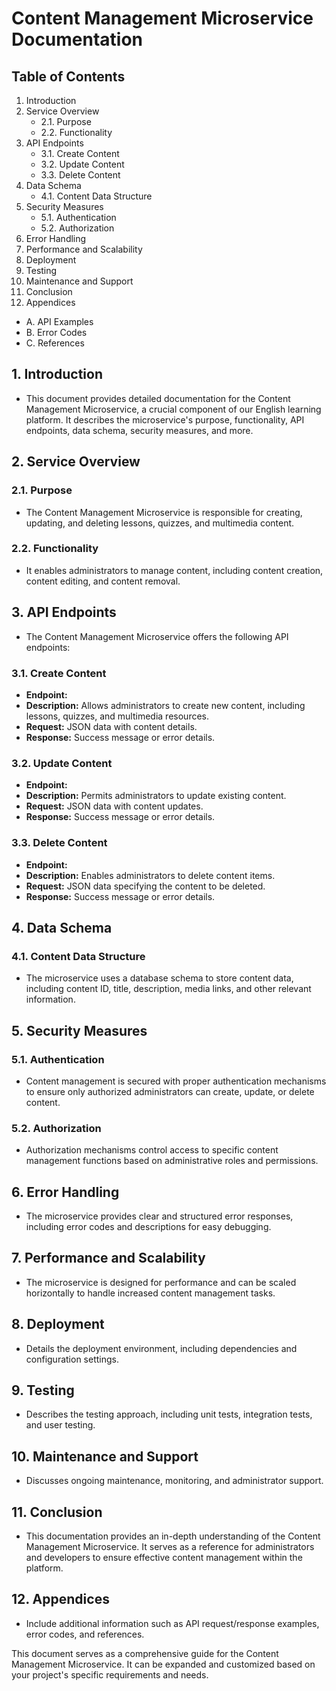 
<!-- This Documentation Template was from the Content management microservice, please Edit-->

# Content Management Microservice Documentation

## Table of Contents
1. Introduction
2. Service Overview
   - 2.1. Purpose
   - 2.2. Functionality
3. API Endpoints
   - 3.1. Create Content
   - 3.2. Update Content
   - 3.3. Delete Content
4. Data Schema
   - 4.1. Content Data Structure
5. Security Measures
   - 5.1. Authentication
   - 5.2. Authorization
6. Error Handling
7. Performance and Scalability
8. Deployment
9. Testing
10. Maintenance and Support
11. Conclusion
12. Appendices
   - A. API Examples
   - B. Error Codes
   - C. References

## 1. Introduction
- This document provides detailed documentation for the Content Management Microservice, a crucial component of our English learning platform. It describes the microservice's purpose, functionality, API endpoints, data schema, security measures, and more.

## 2. Service Overview
### 2.1. Purpose
- The Content Management Microservice is responsible for creating, updating, and deleting lessons, quizzes, and multimedia content.

### 2.2. Functionality
- It enables administrators to manage content, including content creation, content editing, and content removal.

## 3. API Endpoints
- The Content Management Microservice offers the following API endpoints:

### 3.1. Create Content
- **Endpoint:** 
- **Description:** Allows administrators to create new content, including lessons, quizzes, and multimedia resources.
- **Request:** JSON data with content details.
- **Response:** Success message or error details.

### 3.2. Update Content
- **Endpoint:** 
- **Description:** Permits administrators to update existing content.
- **Request:** JSON data with content updates.
- **Response:** Success message or error details.

### 3.3. Delete Content
- **Endpoint:** 
- **Description:** Enables administrators to delete content items.
- **Request:** JSON data specifying the content to be deleted.
- **Response:** Success message or error details.

## 4. Data Schema
### 4.1. Content Data Structure
- The microservice uses a database schema to store content data, including content ID, title, description, media links, and other relevant information.

## 5. Security Measures
### 5.1. Authentication
- Content management is secured with proper authentication mechanisms to ensure only authorized administrators can create, update, or delete content.

### 5.2. Authorization
- Authorization mechanisms control access to specific content management functions based on administrative roles and permissions.

## 6. Error Handling
- The microservice provides clear and structured error responses, including error codes and descriptions for easy debugging.

## 7. Performance and Scalability
- The microservice is designed for performance and can be scaled horizontally to handle increased content management tasks.

## 8. Deployment
- Details the deployment environment, including dependencies and configuration settings.

## 9. Testing
- Describes the testing approach, including unit tests, integration tests, and user testing.

## 10. Maintenance and Support
- Discusses ongoing maintenance, monitoring, and administrator support.

## 11. Conclusion
- This documentation provides an in-depth understanding of the Content Management Microservice. It serves as a reference for administrators and developers to ensure effective content management within the platform.

## 12. Appendices
- Include additional information such as API request/response examples, error codes, and references.

This document serves as a comprehensive guide for the Content Management Microservice. It can be expanded and customized based on your project's specific requirements and needs.
